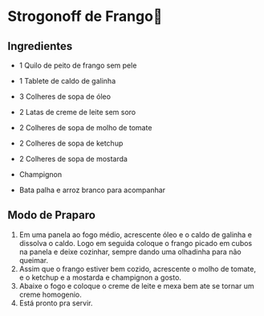 #         Strogonoff de Frango:chicken:

   ##   Ingredientes ##

- 1 Quilo de peito de frango sem pele

- 1 Tablete de caldo de galinha

- 3 Colheres de sopa de óleo

- 2 Latas de creme de leite sem soro

- 2 Colheres de sopa de molho de tomate

- 2 Colheres de sopa de ketchup

- 2 Colheres de sopa de mostarda

- Champignon

- Bata palha e arroz branco para acompanhar

  

## Modo de Praparo ##

1. Em uma panela ao fogo médio, acrescente óleo e o caldo de galinha e dissolva o caldo. Logo em seguida coloque o frango picado em cubos na panela e deixe cozinhar, sempre dando uma olhadinha para não queimar.
2. Assim que o frango estiver bem cozido, acrescente o molho de tomate, e o ketchup e a mostarda e champignon a gosto.
3. Abaixe o fogo e coloque o creme de leite e mexa bem ate se tornar um creme homogenio.
4. Está pronto pra servir. 













